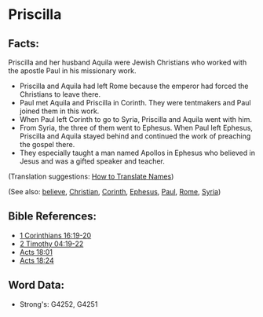 # Priscilla #

## Facts: ##

Priscilla and her husband Aquila were Jewish Christians who worked with the apostle Paul in his missionary work.

* Priscilla and Aquila had left Rome because the emperor had forced the Christians to leave there.
* Paul met Aquila and Priscilla in Corinth. They were tentmakers and Paul joined them in this work.
* When Paul left Corinth to go to Syria, Priscilla and Aquila went with him.
* From Syria, the three of them went to Ephesus. When Paul left Ephesus, Priscilla and Aquila stayed behind and continued the work of preaching the gospel there.
* They especially taught a man named Apollos in Ephesus who believed in Jesus and was a gifted speaker and teacher.

(Translation suggestions: [How to Translate Names](rc://en/ta/man/translate/translate-names))

(See also: [believe](../kt/believe.md), [Christian](../kt/christian.md), [Corinth](../names/corinth.md), [Ephesus](../names/ephesus.md), [Paul](../names/paul.md), [Rome](../names/rome.md), [Syria](../names/syria.md))

## Bible References: ##

* [1 Corinthians 16:19-20](rc://en/tn/help/1co/16/19)
* [2 Timothy 04:19-22](rc://en/tn/help/2ti/04/19)
* [Acts 18:01](rc://en/tn/help/act/18/01)
* [Acts 18:24](rc://en/tn/help/act/18/24)

## Word Data: ##

* Strong's: G4252, G4251
